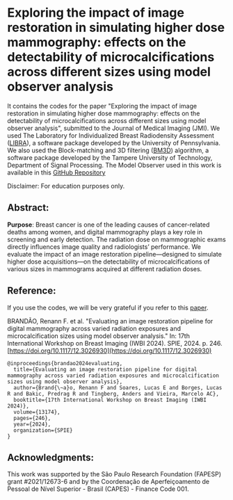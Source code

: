 # Exploring the impact of image restoration in simulating higher dose mammography: effects on the detectability of microcalcifications across different sizes using model observer analysis

It contains the codes for the paper "Exploring the impact of image restoration in simulating higher dose mammography: effects on the detectability of microcalcifications across different sizes using model observer analysis", submitted to the Journal of Medical Imaging (JMI). 
We used The Laboratory for Individualized Breast Radiodensity Assessment ([LIBRA](https://www.med.upenn.edu/sbia/libra.html)), a software package developed by the University of Pennsylvania. 
We also used the Block-matching and 3D filtering ([BM3D](https://webpages.tuni.fi/foi/GCF-BM3D/)) algorithm, a software package developed by the Tampere University of Technology, Department of Signal Processing. The Model Observer used in this work is available in this [GitHub Repository](https://github.com/DIDSR/VICTRE_MO)

Disclaimer: For education purposes only.

## Abstract:
**Purpose**: Breast cancer is one of the leading causes of cancer-related deaths among women, and digital mammography plays a key role in screening and early detection. The radiation dose on mammographic exams directly influences image quality and radiologists’ performance. We evaluate the impact of an image restoration pipeline—designed to simulate higher dose acquisitions—on the detectability of microcalcifications of various sizes in mammograms acquired at different radiation doses.

## Reference:

If you use the codes, we will be very grateful if you refer to this [paper](https://doi.org/10.1117/12.3026930).

BRANDÃO, Renann F. et al. "Evaluating an image restoration pipeline for digital mammography across varied radiation exposures and microcalcification sizes using model observer analysis." In: 17th International Workshop on Breast Imaging (IWBI 2024). SPIE, 2024. p. 246. [https://doi.org/10.1117/12.3026930](https://doi.org/10.1117/12.3026930)

```
@inproceedings{brandao2024evaluating,
  title={Evaluating an image restoration pipeline for digital mammography across varied radiation exposures and microcalcification sizes using model observer analysis},
  author={Brand{\~a}o, Renann F and Soares, Lucas E and Borges, Lucas R and Bakic, Predrag R and Tingberg, Anders and Vieira, Marcelo AC},
  booktitle={17th International Workshop on Breast Imaging (IWBI 2024)},
  volume={13174},
  pages={246},
  year={2024},
  organization={SPIE}
}
```

## Acknowledgments:
This work was supported by the São Paulo Research Foundation (FAPESP) grant #2021/12673-6 and by the Coordenação de Aperfeiçoamento de Pessoal de Nível Superior - Brasil (CAPES) - Finance Code 001.
